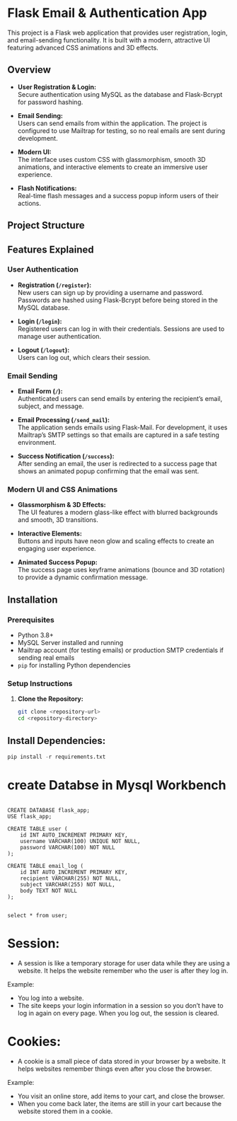 
# Flask Email & Authentication App

This project is a Flask web application that provides user registration, login, and email-sending functionality. It is built with a modern, attractive UI featuring advanced CSS animations and 3D effects.

## Overview

- **User Registration & Login:**  
  Secure authentication using MySQL as the database and Flask-Bcrypt for password hashing.

- **Email Sending:**  
  Users can send emails from within the application. The project is configured to use Mailtrap for testing, so no real emails are sent during development.

- **Modern UI:**  
  The interface uses custom CSS with glassmorphism, smooth 3D animations, and interactive elements to create an immersive user experience.

- **Flash Notifications:**  
  Real-time flash messages and a success popup inform users of their actions.

## Project Structure




## Features Explained

### User Authentication
- **Registration (`/register`):**  
  New users can sign up by providing a username and password. Passwords are hashed using Flask-Bcrypt before being stored in the MySQL database.
  
- **Login (`/login`):**  
  Registered users can log in with their credentials. Sessions are used to manage user authentication.

- **Logout (`/logout`):**  
  Users can log out, which clears their session.

### Email Sending
- **Email Form (`/`):**  
  Authenticated users can send emails by entering the recipient’s email, subject, and message.
  
- **Email Processing (`/send_mail`):**  
  The application sends emails using Flask-Mail. For development, it uses Mailtrap’s SMTP settings so that emails are captured in a safe testing environment.

- **Success Notification (`/success`):**  
  After sending an email, the user is redirected to a success page that shows an animated popup confirming that the email was sent.

### Modern UI and CSS Animations
- **Glassmorphism & 3D Effects:**  
  The UI features a modern glass-like effect with blurred backgrounds and smooth, 3D transitions.
  
- **Interactive Elements:**  
  Buttons and inputs have neon glow and scaling effects to create an engaging user experience.
  
- **Animated Success Popup:**  
  The success page uses keyframe animations (bounce and 3D rotation) to provide a dynamic confirmation message.

## Installation

### Prerequisites
- Python 3.8+
- MySQL Server installed and running
- Mailtrap account (for testing emails) or production SMTP credentials if sending real emails
- `pip` for installing Python dependencies

### Setup Instructions

1. **Clone the Repository:**
   ```bash
   git clone <repository-url>
   cd <repository-directory>
   ```
## Install Dependencies:

```python
pip install -r requirements.txt
```

# create Databse in Mysql Workbench
```Mysql

CREATE DATABASE flask_app;
USE flask_app;

CREATE TABLE user (
    id INT AUTO_INCREMENT PRIMARY KEY,
    username VARCHAR(100) UNIQUE NOT NULL,
    password VARCHAR(100) NOT NULL
);

CREATE TABLE email_log (
    id INT AUTO_INCREMENT PRIMARY KEY,
    recipient VARCHAR(255) NOT NULL,
    subject VARCHAR(255) NOT NULL,
    body TEXT NOT NULL
);


select * from user;

```

# Session:
- A session is like a temporary storage for user data while they are using a website. It helps the website remember who  the user is after they log in.

Example:

- You log into a website.
- The site keeps your login information in a session so you don’t have to log in again on every page.
 When you log out, the session is cleared.

# Cookies:
- A cookie is a small piece of data stored in your browser by a website. It helps websites remember things even after    you close the browser.

Example:

- You visit an online store, add items to your cart, and close the browser.
- When you come back later, the items are still in your cart because the website stored them in a cookie.

